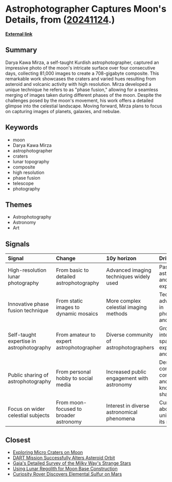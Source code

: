 # __Astrophotographer Captures Moon's Details__, from ([20241124](https://kghosh.substack.com/p/20241124).)

__[External link](https://www.thisiscolossal.com/2024/10/darya-kawa-mirza-moon-photos/)__



## Summary

Darya Kawa Mirza, a self-taught Kurdish astrophotographer, captured an impressive photo of the moon's intricate surface over four consecutive days, collecting 81,000 images to create a 708-gigabyte composite. This remarkable work showcases the craters and varied hues resulting from asteroid and volcanic activity with high resolution. Mirza developed a unique technique he refers to as "phase fusion," allowing for a seamless merging of images taken during different phases of the moon. Despite the challenges posed by the moon's movement, his work offers a detailed glimpse into the celestial landscape. Moving forward, Mirza plans to focus on capturing images of planets, galaxies, and nebulae.

## Keywords

* moon
* Darya Kawa Mirza
* astrophotographer
* craters
* lunar topography
* composite
* high resolution
* phase fusion
* telescope
* photography

## Themes

* Astrophotography
* Astronomy
* Art

## Signals

| Signal                                    | Change                                   | 10y horizon                                | Driving force                                         |
|:------------------------------------------|:-----------------------------------------|:-------------------------------------------|:------------------------------------------------------|
| High-resolution lunar photography         | From basic to detailed astrophotography  | Advanced imaging techniques widely used    | Passion for astronomy and exploration                 |
| Innovative phase fusion technique         | From static images to dynamic mosaics    | More complex celestial imaging methods     | Technological advancements in photography and optics  |
| Self-taught expertise in astrophotography | From amateur to expert astrophotographer | Diverse community of astrophotographers    | Growing interest in space exploration and education   |
| Public sharing of astrophotography        | From personal hobby to social media      | Increased public engagement with astronomy | Desire for community connection and knowledge sharing |
| Focus on wider celestial subjects         | From moon-focused to broader astronomy   | Interest in diverse astronomical phenomena | Curiosity about the universe and its mysteries        |

## Closest

* [Exploring Micro Craters on Moon](7c788afb8288100443777407f33ab35d)
* [DART Mission Successfully Alters Asteroid Orbit](3104ce7da8c0d2b90e007402d07a930a)
* [Gaia's Detailed Survey of the Milky Way's Strange Stars](1ab0b67f876bff9275b2dbb3a7f3442c)
* [Using Lunar Regolith for Moon Base Construction](2bc07045c4e75ef3ed5beca70d3dc9c5)
* [Curiosity Rover Discovers Elemental Sulfur on Mars](89a074c28278d3044addcf788778cacd)
